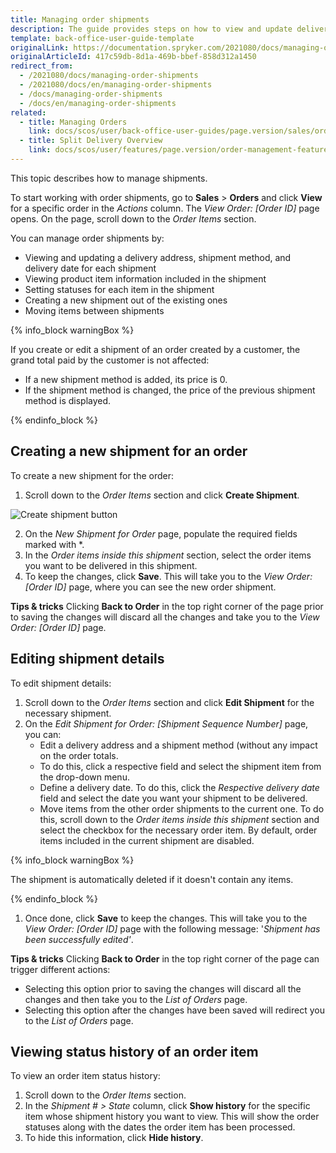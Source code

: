 ```yaml
---
title: Managing order shipments
description: The guide provides steps on how to view and update delivery address, shipment method and delivery dates for the shipment, create a shipment in the Back Office.
template: back-office-user-guide-template
originalLink: https://documentation.spryker.com/2021080/docs/managing-order-shipments
originalArticleId: 417c59db-8d1a-469b-bbef-858d312a1450
redirect_from:
  - /2021080/docs/managing-order-shipments
  - /2021080/docs/en/managing-order-shipments
  - /docs/managing-order-shipments
  - /docs/en/managing-order-shipments
related:
  - title: Managing Orders
    link: docs/scos/user/back-office-user-guides/page.version/sales/orders/managing-orders.html
  - title: Split Delivery Overview
    link: docs/scos/user/features/page.version/order-management-feature-overview/split-delivery-overview.html
---
```


This topic describes how to manage shipments.

To start working with order shipments, go to **Sales** > **Orders** and click **View** for a specific order in the *Actions* column. The *View Order: [Order ID]* page opens. On the page, scroll down to the *Order Items* section.

You can manage order shipments by:
* Viewing and updating a delivery address, shipment method, and delivery date for each shipment
* Viewing product item information included in the shipment
* Setting statuses for each item in the shipment
* Creating a new shipment out of the existing ones
* Moving items between shipments

{% info_block warningBox %}

If you create or edit a shipment of an order created by a customer, the grand total paid by the customer is not affected:
* If a new shipment method is added, its price is 0.
* If the shipment method is changed, the price of the previous shipment method is displayed.

{% endinfo_block %}

## Creating a new shipment for an order

To create a new shipment for the order:
1. Scroll down to the *Order Items* section and click **Create Shipment**.

![Create shipment button](https://spryker.s3.eu-central-1.amazonaws.com/docs/User+Guides/Back+Office+User+Guides/Sales/Managing+Order+Shipments/create-shipment-btn.png) 

2. On the *New Shipment for Order* page, populate the required fields marked with *.
3. In the *Order items inside this shipment* section, select the order items you want to be delivered in this shipment. 
4. To keep the changes, click **Save**. This will take you to the *View Order: [Order ID]* page, where you can see the new order shipment.

**Tips & tricks**
Clicking **Back to Order** in the top right corner of the page prior to saving the changes will discard all the changes and take you to the *View Order: [Order ID]* page.

## Editing shipment details

To edit shipment details:
1. Scroll down to the *Order Items* section and click **Edit Shipment** for the necessary shipment.
2. On the *Edit Shipment for Order: [Shipment Sequence Number]* page, you can:
	* Edit a delivery address and a shipment method (without any impact on the order totals.
	* To do this, click a respective field and select the shipment item from the drop-down menu.
	* Define a delivery date. To do this, click the *Respective delivery date* field and select the date you want your shipment to be delivered.
	* Move items from the other order shipments to the current one. To do this, scroll down to the *Order items inside this shipment* section and select the checkbox for the necessary order item. By default, order items included in the current shipment are disabled.

{% info_block warningBox %}

The shipment is automatically deleted if it doesn't contain any items.

{% endinfo_block %}

1. Once done, click **Save** to keep the changes. This will take you to the *View Order: [Order ID]* page with the following message: '*Shipment has been successfully edited'*.

**Tips & tricks**
Clicking **Back to Order** in the top right corner of the page can trigger different actions:
* Selecting this option prior to saving the changes will discard all the changes and then take you to the *List of Orders* page.
* Selecting this option after the changes have been saved will redirect you to the *List of Orders* page.

## Viewing status history of an order item

To view an order item status history:
1. Scroll down to the *Order Items* section.
2. In the *Shipment # > State* column, click **Show history** for the specific item whose shipment history you want to view. This will show the order statuses along with the dates the order item has been processed.
3. To hide this information, click **Hide history**.